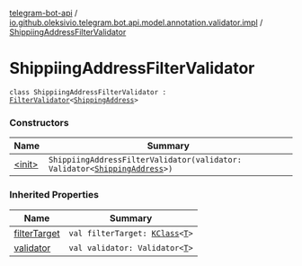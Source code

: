 [telegram-bot-api](../../index.md) / [io.github.oleksivio.telegram.bot.api.model.annotation.validator.impl](../index.md) / [ShippiingAddressFilterValidator](./index.md)

# ShippiingAddressFilterValidator

`class ShippiingAddressFilterValidator : `[`FilterValidator`](../../io.github.oleksivio.telegram.bot.api.model.annotation.validator/-filter-validator/index.md)`<`[`ShippingAddress`](../../io.github.oleksivio.telegram.bot.api.model.objects.payments/-shipping-address/index.md)`>`

### Constructors

| Name | Summary |
|---|---|
| [&lt;init&gt;](-init-.md) | `ShippiingAddressFilterValidator(validator: Validator<`[`ShippingAddress`](../../io.github.oleksivio.telegram.bot.api.model.objects.payments/-shipping-address/index.md)`>)` |

### Inherited Properties

| Name | Summary |
|---|---|
| [filterTarget](../../io.github.oleksivio.telegram.bot.api.model.annotation.validator/-filter-validator/filter-target.md) | `val filterTarget: `[`KClass`](https://kotlinlang.org/api/latest/jvm/stdlib/kotlin.reflect/-k-class/index.html)`<`[`T`](../../io.github.oleksivio.telegram.bot.api.model.annotation.validator/-filter-validator/index.md#T)`>` |
| [validator](../../io.github.oleksivio.telegram.bot.api.model.annotation.validator/-filter-validator/validator.md) | `val validator: Validator<`[`T`](../../io.github.oleksivio.telegram.bot.api.model.annotation.validator/-filter-validator/index.md#T)`>` |
